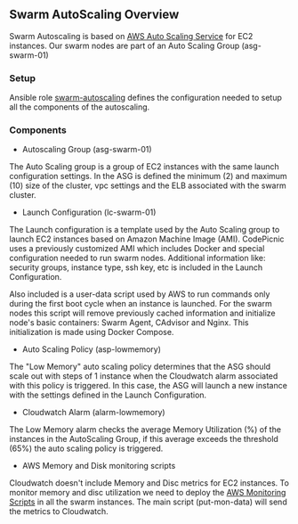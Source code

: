 ## Swarm AutoScaling Overview

Swarm Autoscaling is based on [AWS Auto Scaling Service](https://aws.amazon.com/autoscaling/) for EC2 instances. Our swarm nodes are part of an Auto Scaling Group (asg-swarm-01)

### Setup

Ansible role [swarm-autoscaling](https://github.com/CodePicnic/codepicnic-cloud/tree/master/ansible/roles/swarm-autoscaling/tasks) defines the configuration needed to setup all the components of the autoscaling.

### Components

* Autoscaling Group (asg-swarm-01)

The Auto Scaling group is a group of EC2 instances with the same launch configuration settings. In the ASG is defined the minimum (2) and maximum (10) size of the cluster, vpc settings and the ELB associated with the swarm cluster.

* Launch Configuration (lc-swarm-01)

The Launch configuration is a template used by the Auto Scaling group to launch EC2 instances based on Amazon Machine Image (AMI). CodePicnic uses a previously customized AMI which includes Docker and special configuration needed to run swarm nodes. Additional information like: security groups, instance type, ssh key, etc is included in the Launch Configuration.

Also included is a user-data script used by AWS to run commands only during the first boot cycle when an instance is launched. For the swarm nodes this script will remove previously cached information and initialize node's basic containers: Swarm Agent, CAdvisor and Nginx. This initialization is made using Docker Compose.

* Auto Scaling Policy (asp-lowmemory)

The "Low Memory" auto scaling policy determines that the ASG should scale out with steps of 1 instance when the Cloudwatch alarm associated with this policy is triggered.  In this case, the ASG will launch a new instance with the settings defined in the Launch Configuration.

* Cloudwatch Alarm  (alarm-lowmemory)

The Low Memory alarm checks the average Memory Utilization (%) of the instances in the AutoScaling Group, if this average exceeds the threshold (65%) the auto scaling policy is triggered.

* AWS Memory and Disk monitoring scripts

Cloudwatch doesn't include Memory and Disc metrics for EC2 instances. To monitor memory and disc utilization we need to deploy the [AWS Monitoring Scripts](http://docs.aws.amazon.com/AmazonCloudWatch/latest/DeveloperGuide/mon-scripts.html) in all the swarm instances. The main script (put-mon-data) will send the metrics to Cloudwatch.

